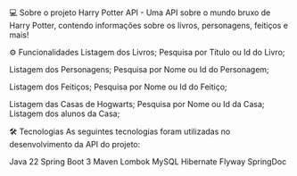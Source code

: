 💻 Sobre o projeto
Harry Potter API - Uma API sobre o mundo bruxo de Harry Potter, contendo informações sobre os livros, personagens, feitiços e mais!

⚙️ Funcionalidades
Listagem dos Livros;
Pesquisa por Título ou Id do Livro;

Listagem dos Personagens;
Pesquisa por Nome ou Id do Personagem;

Listagem dos Feitiços;
Pesquisa por Nome ou Id do Feitiço;

Listagem das Casas de Hogwarts;
Pesquisa por Nome ou Id da Casa;
Listagem dos alunos da Casa;


🛠 Tecnologias
As seguintes tecnologias foram utilizadas no desenvolvimento da API do projeto:

Java 22
Spring Boot 3
Maven
Lombok
MySQL
Hibernate
Flyway
SpringDoc


